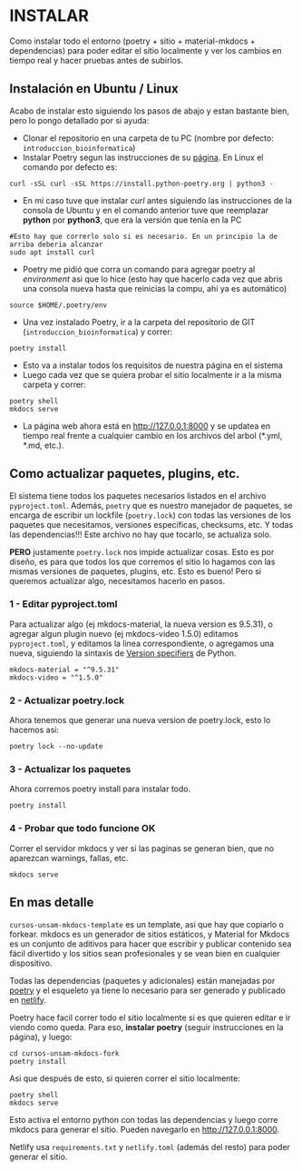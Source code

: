 # INSTALAR

Como instalar todo el entorno (poetry + sitio + material-mkdocs + dependencias) para poder editar el sitio localmente y ver los cambios en tiempo real y hacer pruebas antes de subirlos. 

## Instalación en Ubuntu / Linux

Acabo de instalar esto siguiendo los pasos de abajo y estan bastante bien, pero lo pongo detallado por si ayuda:

* Clonar el repositorio en una carpeta de tu PC (nombre por defecto: `introduccion_bioinformatica`)
* Instalar Poetry segun las instrucciones de su [página](https://python-poetry.org/docs/). En Linux el comando por defecto es:

```
curl -sSL curl -sSL https://install.python-poetry.org | python3 -
```

* En mi caso tuve que instalar *curl* antes siguiendo las instrucciones de la consola de Ubuntu y en el comando anterior tuve que reemplazar **python** por **python3**, que era la versión que tenía en la PC

```
#Esto hay que correrlo solo si es necesario. En un principio la de arriba deberia alcanzar
sudo apt install curl
```

* Poetry me pidió que corra un comando para agregar poetry al *environment* asi que lo hice (esto hay que hacerlo cada vez que abris una consola nueva hasta que reinicias la compu, ahi ya es automático)

```
source $HOME/.poetry/env
```

* Una vez instalado Poetry, ir a la carpeta del repositorio de GIT (`introduccion_bioinformatica`) y correr:

```
poetry install 
```

* Esto va a instalar todos los requisitos de nuestra página en el sistema
* Luego cada vez que se quiera probar el sitio localmente ir a la misma carpeta y correr:

```
poetry shell 
mkdocs serve
``` 

* La página web ahora está en http://127.0.0.1:8000 y se updatea en tiempo real frente a cualquier cambio en los archivos del arbol (*.yml, *.md, etc.).




## Como actualizar paquetes, plugins, etc.

El sistema tiene todos los paquetes necesarios listados en el archivo
`pyproject.toml`. Además, `poetry` que es nuestro manejador de paquetes, se
encarga de escribir un lockfile (`poetry.lock`) con todas las versiones de los
paquetes que necesitamos, versiones específicas, checksums, etc. Y todas las
dependencias!!! Este archivo no hay que tocarlo, se actualiza solo. 

**PERO** justamente `poetry.lock` nos impide actualizar cosas. Esto es por
diseño, es para que todos los que corremos el sitio lo hagamos con las mismas
versiones de paquetes, plugins, etc. Esto es bueno! Pero si queremos actualizar
algo, necesitamos hacerlo en pasos. 

### 1 - Editar pyproject.toml 

Para actualizar algo (ej mkdocs-material, la nueva version es 9.5.31), o agregar
algun plugin nuevo (ej mkdocs-video 1.5.0) editamos `pyproject.toml`, y editamos
la linea correspondiente, o agregamos una nueva, siguiendo la sintaxis de
[Version
specifiers](https://packaging.python.org/en/latest/specifications/version-specifiers/#)
de Python. 

```
mkdocs-material = "^9.5.31"
mkdocs-video = "^1.5.0"
```

### 2 - Actualizar poetry.lock

Ahora tenemos que generar una nueva version de poetry.lock, esto lo hacemos asi: 

```
poetry lock --no-update
```

### 3 - Actualizar los paquetes 

Ahora corremos poetry install para instalar todo. 

```
poetry install 
```

### 4 - Probar que todo funcione OK

Correr el servidor mkdocs y ver si las paginas se generan bien, que no aparezcan warnings, fallas, etc. 

```
mkdocs serve
```

## En mas detalle

`cursos-unsam-mkdocs-template` es un template, asi que hay que copiarlo o forkear. mkdocs es un
generador de sitios estáticos, y Material for Mkdocs es un conjunto de aditivos
para hacer que escribir y publicar contenido sea fácil divertido y los sitios
sean profesionales y se vean bien en cualquier dispositivo. 

Todas las dependencias (paquetes y adicionales) están manejadas por
[poetry](https://python-poetry.org) y el esqueleto ya tiene lo necesario para
ser generado y publicado en [netlify](https://www.netlify.com/). 

Poetry hace facil correr todo el sitio localmente si es que quieren editar e ir
viendo como queda. Para eso, **instalar poetry** (seguir instrucciones en la
página), y luego: 
```
cd cursos-unsam-mkdocs-fork
poetry install 
```

Asi que después de esto, si quieren correr el sitio localmente:
```
poetry shell 
mkdocs serve
``` 

Esto activa el entorno python con todas las dependencias y luego corre mkdocs
para generar el sitio. Pueden navegarlo en http://127.0.0.1:8000. 

Netlify usa `requirements.txt` y `netlify.toml` (además del resto) para poder
generar el sitio.
